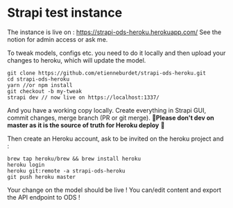 # Strapi test instance

The instance is live on : https://strapi-ods-heroku.herokuapp.com/
See the notion for admin access or ask me.

To tweak models, configs etc. you need to do it locally and then upload your changes to heroku, which will update the model. 
```
git clone https://github.com/etienneburdet/strapi-ods-heroku.git
cd strapi-ods-heroku
yarn //or npm install
git checkout -b my-tweak
strapi dev // now live on https://localhost:1337/
```
And you have a working copy locally. Create everything in Strapi GUI, commit changes, merge branch (PR or git merge).
🚨**Please don't dev on master as it is the source of truth for Heroku deploy** 🚨

Then create an Heroku account, ask to be invited on the heroku project and : 
```
brew tap heroku/brew && brew install heroku
heroku login
heroku git:remote -a strapi-ods-heroku
git push heroku master
```
Your change on the model should be live ! You can/edit content and export the API endpoint to ODS !
